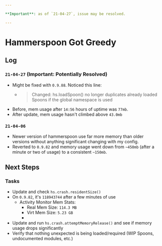 ```yaml
---

**Important**: as of `21-04-27`, issue may be resolved.

---
```


# Hammerspoon Got Greedy

## Log

### `21-04-27` (**Important:** Potentially Resolved)

- Might be fixed with `0.9.88`. Noticed this line:
  - > Changed: hs.loadSpoon() no longer duplicates already loaded Spoons if the global namespace is used
- Before, mem usage after `14:56` hours of uptime was `77mb`.
- After update, mem usage hasn't climbed above `43.0mb`

### `21-04-06`

- Newer version of hammerspoon use far more memory than older versions without anything significant changing with my config.
- Reverted to `0.9.82` and memory usage went down from `~450mb` (after a minute or two of usage) to a consistent `~150mb`.

## Next Steps

### Tasks

- Update and check `hs.crash.residentSize()`
- On `0.9.82`, it's `118943744` after a few minutes of use
  - Activity Monitor Mem Stats:
    - Real Mem Size: `114.3 MB`
    - Virt Mem Size: `5.23 GB`
    -
- Update and run `hs.crash.attemptMemoryRelease()` and see if memory usage drops significantly
- Verify that nothing unexpected is being loaded/required (WIP Spoons, undocumented modules, etc.)
